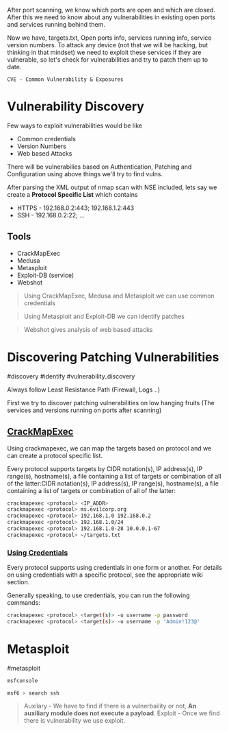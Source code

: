 After port scanning, we know which ports are open and which are closed. After this we need to know about any vulnerabilities in existing open ports and services running behind them.

Now we have, targets.txt, Open ports info, services running info, service version numbers. To attack any device (not that we will be hacking, but thinking in that mindset) we need to exploit these services if they are vulnerable, so let's check for vulnerabilities and try to patch them up to date.

`CVE - Common Vulnerability & Exposures`

# Vulnerability Discovery

Few ways to exploit vulnerabilities would be like
- Common credentials
- Version Numbers
- Web based Attacks

There will be vulnerabilies based on Authentication, Patching and Configuration using above things we'll try to find vulns.

After parsing the XML output of nmap scan with NSE included, lets say we create a **Protocol Specific List** which contains
+ HTTPS - 192.168.0.2:443; 192.168.1.2:443
+ SSH - 192.168.0.2:22; ...

## Tools
+ CrackMapExec
+ Medusa
+ Metasploit
+ Exploit-DB (service)
+ Webshot

> Using CrackMapExec, Medusa and Metasploit we can use common credentials 

> Using Metasploit and Exploit-DB we can identify patches

> Webshot gives analysis of web based attacks

# Discovering Patching Vulnerabilities
#discovery #identify #vulnerability_discovery

Always follow Least Resistance Path (Firewall, Logs ..)

First we try to discover patching vulnerabilities on low hanging fruits (The services and versions running on ports after scanning)


## [CrackMapExec](https://wiki.porchetta.industries/)
Using crackmapexec, we can map the targets based on protocol and we can create a protocol specific list. 

Every protocol supports targets by CIDR notation(s), IP address(s), IP range(s), hostname(s), a file containing a list of targets or combination of all of the latter:CIDR notation(s), IP address(s), IP range(s), hostname(s), a file containing a list of targets or combination of all of the latter:

```bash
crackmapexec <protocol> <IP_ADDR>
crackmapexec <protocol> ms.evilcorp.org
crackmapexec <protocol> 192.168.1.0 192.168.0.2
crackmapexec <protocol> 192.168.1.0/24
crackmapexec <protocol> 192.168.1.0-28 10.0.0.1-67
crackmapexec <protocol> ~/targets.txt
```

### [Using Credentials](#using-credentials)

Every protocol supports using credentials in one form or another. For details on using credentials with a specific protocol, see the appropriate wiki section.

Generally speaking, to use credentials, you can run the following commands:

```bash
crackmapexec <protocol> <target(s)> -u username -p password
crackmapexec <protocol> <target(s)> -u username -p 'Admin!123@'
```


# Metasploit
#metasploit 

```bash
msfconsole
```

```bash
msf6 > search ssh
```

> Auxilary - We have to find if there is a vulnerbaility or not, **An auxiliary module does not execute a payload**.
> Exploit - Once we find there is vulnerability we use exploit.

